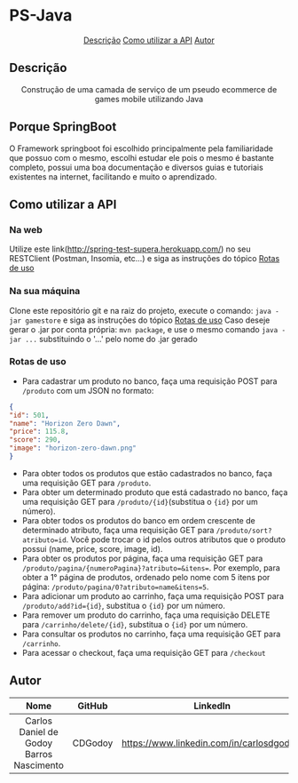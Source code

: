 

# PS-Java
<p align="center">
<a href="##Descrição">Descrição</a>
<a href="##Como utilizar a API">Como utilizar a API</a>
<a href="##Autor">Autor</a>
</p>

## Descrição

<p align="center">Construção de uma camada de serviço de um pseudo ecommerce de games mobile utilizando Java</p>
<p align="center">

## Porque SpringBoot
O Framework springboot foi escolhido principalmente pela familiaridade que possuo com o mesmo, escolhi estudar ele pois o mesmo é bastante completo, possui uma boa documentação e diversos guias e tutoriais existentes na internet, facilitando e muito o aprendizado.
 
## Como utilizar a API
### Na web
Utilize este link(http://spring-test-supera.herokuapp.com/) no seu RESTClient (Postman, Insomia, etc...) e siga as instruções do tópico <a href="###Rotas de uso">Rotas de uso</a>

### Na sua máquina
Clone este repositório git e na raiz do projeto, execute o comando:  `java -jar gamestore`  e siga as instruções do tópico <a href="###Rotas de uso">Rotas de uso</a>
Caso deseje gerar o .jar por conta própria: `mvn package`, e use o mesmo comando `java -jar ...` substituindo o '...' pelo nome do .jar gerado


### Rotas de uso

 - Para cadastrar um produto no banco, faça uma requisição POST para `/produto` com um JSON no formato:
```json
{
"id": 501,
"name": "Horizon Zero Dawn",
"price": 115.8,
"score": 290,
"image": "horizon-zero-dawn.png"
}
```

 - Para obter todos os produtos que estão cadastrados no banco, faça uma requisição GET para `/produto`.
 - Para obter um determinado produto que está cadastrado no banco, faça uma requisição GET para `/produto/{id}`(substitua o `{id}` por um número).
 - Para obter todos os produtos do banco em ordem crescente de determinado atributo, faça uma requisição GET para `/produto/sort?atributo=id`. Você pode trocar o id pelos outros atributos que o produto possui (name, price, score, image, id).
 - Para obter os produtos por página, faça uma requisição GET para `/produto/pagina/{numeroPagina}?atributo=&itens=`. Por exemplo, para obter a 1° página de produtos, ordenado pelo nome com 5 itens por página: `/produto/pagina/0?atributo=name&itens=5`.
 - Para adicionar um produto ao carrinho, faça uma requisição POST para `/produto/add?id={id}`, substitua o `{id}` por um número.
 - Para remover um produto do carrinho, faça uma requisição DELETE para `/carrinho/delete/{id}`, substitua o `{id}` por um número.
 - Para consultar os produtos no carrinho, faça uma requisição GET para `/carrinho`.
 - Para acessar o checkout, faça uma requisição GET para `/checkout`
 

## Autor

| Nome | GitHub |LinkedIn|
| :---: | :---: |:---: |
| Carlos Daniel de Godoy Barros Nascimento  | CDGodoy |https://www.linkedin.com/in/carlosdgodoy/|

